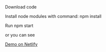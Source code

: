   
  Download code
  
  Install node modules with command:  npm install
  
  Run npm start
  
  or you can see 
  
  [Demo on Netlify](https://focused-goodall-c1bc2d.netlify.app)
  
  
